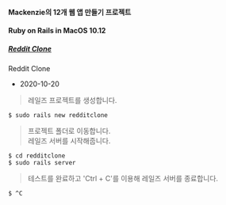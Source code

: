 #### Mackenzie의 12개 웹 앱 만들기 프로젝트
#### Ruby on Rails in MacOS 10.12
##### [Reddit Clone](#Reddit-Clone)

Reddit Clone
- 2020-10-20
>레일즈 프로젝트를 생성합니다.
```terminal
$ sudo rails new redditclone
```
>프로젝트 폴더로 이동합니다.    
>레일즈 서버를 시작해줍니다.    
``` terminal
$ cd redditclone
$ sudo rails server
```
>테스트를 완료하고 'Ctrl + C'를 이용해 레일즈 서버를 종료합니다.
```terminal
$ ^C
```
